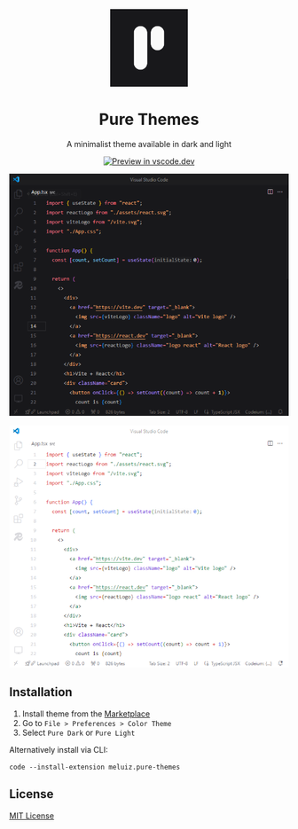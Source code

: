 <center>
  <img src="https://raw.githubusercontent.com/meluiz/pure-themes/main/icon.png" width="140" />

  # Pure Themes
  A minimalist theme available in dark and light

  [![Preview in vscode.dev](https://img.shields.io/badge/preview%20in-vscode.dev-blue)](https://vscode.dev/theme/me7uiz.pure-themes)

  ![preview-dark](https://raw.githubusercontent.com/meluiz/pure-themes/main/dark.png)

  ![preview-light](https://raw.githubusercontent.com/meluiz/pure-themes/main/light.png)
</center>


## Installation

1. Install theme from the [Marketplace](https://marketplace.visualstudio.com/items?itemName=me7uiz.pure-themes)
2. Go to `File > Preferences > Color Theme`
3. Select `Pure Dark` or `Pure Light`

Alternatively install via CLI:
```
code --install-extension meluiz.pure-themes
```

## License

[MIT License](LICENSE) 